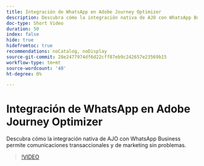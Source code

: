```yaml
---
title: Integración de WhatsApp en Adobe Journey Optimizer
description: Descubra cómo la integración nativa de AJO con WhatsApp Business permite comunicaciones transaccionales y de marketing sin problemas.
doc-type: Short Video
duration: 50
index: false
hide: true
hidefromtoc: true
recommendations: noCatalog, noDisplay
source-git-commit: 28e2477974df6d22cff87eb9c242657e23569b15
workflow-type: tm+mt
source-wordcount: '40'
ht-degree: 0%

---
```



# Integración de WhatsApp en Adobe Journey Optimizer

Descubra cómo la integración nativa de AJO con WhatsApp Business permite comunicaciones transaccionales y de marketing sin problemas.

<!-- 72_S520_3442520_49_whatsapp-integration-in-adobe-journey-optimizer -->
>[!VIDEO](https://video.tv.adobe.com/v/3458215/?learn=on&enablevpops=true)
